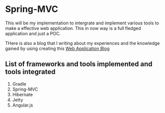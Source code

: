 # Spring-MVC

This will be my implementation to intergrate and implement various tools to make a effective web application. This in now way is a full fledged application and just a POC.

THere is also a blog that I writing about my experiences and the knowledge gained by using creating this
[Web Application Blog](https://beabettercoder.wordpress.com/proof-of-concept-web-application/)


List of frameworks and tools implemented and tools integrated 
---------------------------------------------

1. Gradle
2. Spring-MVC
3. Hibernate
4. Jetty
5. Angular.js
